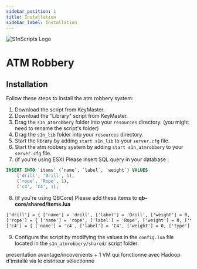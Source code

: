 ```yaml
---
sidebar_position: 1
title: Installation
sidebar_label: Installation
---
```


![S1nScripts Logo](https://forum.cfx.re/uploads/default/optimized/4X/e/6/5/e65fbb4eecc44980b6075ff5cb6ca26274767015_2_690x388.jpeg)

# ATM Robbery
## Installation

Follow these steps to install the atm robbery system:

1. Download the script from KeyMaster.
2. Download the "Library" script from KeyMaster.
3. Drag the `s1n_atmrobbery` folder into your `resources` directory. (you might need to rename the script's folder)
4. Drag the `s1n_lib` folder into your `resources` directory.
5. Start the library by adding `start s1n_lib` to your `server.cfg` file.
6. Start the atm robbery system by adding `start s1n_atmrobbery` to your `server.cfg` file.
7. (if you're using ESX) Please insert SQL query in your database :
```sql
INSERT INTO `items` (`name`, `label`, `weight`) VALUES
	('drill', 'Drill', 1),
	('rope', 'Rope', 1),
    ('c4', 'C4', 1);
```
8. (if you're using QBCore) Please add these items to **qb-core/shared/items.lua**
```txt 
['drill'] = { ['name'] = 'drill', ['label'] = 'Drill', ['weight'] = 0, ['type'] = 'item', ['image'] = 'drill.png', ['unique'] = true, ['useable'] = false, ['shouldClose'] = true, ['combinable'] = nil, ['description'] = ''},
['rope'] = { ['name'] = 'rope', ['label'] = 'Rope', ['weight'] = 0, ['type'] = 'item', ['image'] = 'rope.png', ['unique'] = true, ['useable'] = false, ['shouldClose'] = true, ['combinable'] = nil, ['description'] = ''},
['c4'] = { ['name'] = 'c4', ['label'] = 'C4', ['weight'] = 0, ['type'] = 'item', ['image'] = 'c4.png', ['unique'] = true, ['useable'] = false, ['shouldClose'] = true, ['combinable'] = nil, ['description'] = ''},
```

9. Configure the script by modifying the values in the `config.lua` file located in the `s1n_atmrobbery/shared/` script folder.

presentation avantage/incovenients + 1 VM qui fonctionne avec Hadoop d'installé via le distriteur sélectionné